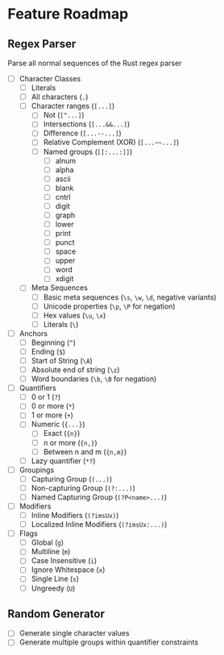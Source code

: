 # Feature Roadmap
## Regex Parser
Parse all normal sequences of the Rust regex parser

- [ ] Character Classes
  - [ ] Literals 
  - [ ] All characters (`.`)
  - [ ] Character ranges (`[...]`)
    - [ ] Not (`[^...]`)
    - [ ] Intersections (`[...&&...]`)
    - [ ] Difference (`[...--...]`)
    - [ ] Relative Complement (XOR) (`[...~~...]`)
    - [ ] Named groups (`[[:...:]]`)
      - [ ] alnum
      - [ ] alpha
      - [ ] ascii
      - [ ] blank
      - [ ] cntrl
      - [ ] digit
      - [ ] graph
      - [ ] lower
      - [ ] print
      - [ ] punct
      - [ ] space
      - [ ] upper
      - [ ] word
      - [ ] xdigit
  - [ ] Meta Sequences
    - [ ] Basic meta sequences (`\s`, `\w`, `\d`, negative variants)
    - [ ] Unicode properties (`\p`, `\P` for negation)
    - [ ] Hex values (`\u`, `\x`)
    - [ ] Literals (`\`)
- [ ] Anchors
  - [ ] Beginning (`^`)
  - [ ] Ending (`$`)
  - [ ] Start of String (`\A`)
  - [ ] Absolute end of string (`\z`)
  - [ ] Word boundaries (`\b`, `\B` for negation)
- [ ] Quantifiers
  - [ ] 0 or 1 (`?`)
  - [ ] 0 or more (`*`)
  - [ ] 1 or more (`+`)
  - [ ] Numeric (`{...}`)
    - [ ] Exact (`{n}`)
    - [ ] n or more (`{n,}`)
    - [ ] Between n and m (`{n,m}`)
  - [ ] Lazy quantifier (`*?`)
- [ ] Groupings
  - [ ] Capturing Group (`(...)`)
  - [ ] Non-capturing Group (`(?:...)`)
  - [ ] Named Capturing Group (`(?P<name>...)`)
- [ ] Modifiers
  - [ ] Inline Modifiers (`(?imsUx)`)
  - [ ] Localized Inline Modifiers (`(?imsUx:...)`)
- [ ] Flags
  - [ ] Global (`g`)
  - [ ] Multiline (`m`)
  - [ ] Case Insensitive (`i`)
  - [ ] Ignore Whitespace (`x`)
  - [ ] Single Line (`s`)
  - [ ] Ungreedy (`U`)

## Random Generator
- [ ] Generate single character values
- [ ] Generate multiple groups within quantifier constraints